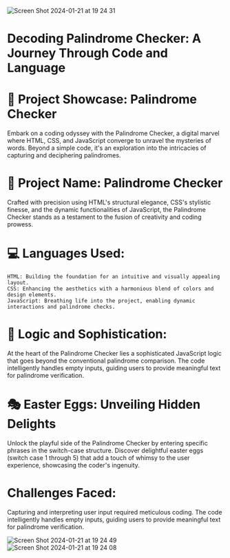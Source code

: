 ![Screen Shot 2024-01-21 at 19 24 31](https://github.com/ayuboketch/Palindrome-Checker/assets/17433791/367a52d3-c3bd-4535-ad02-07df9ab41b3f)

# Decoding Palindrome Checker: A Journey Through Code and Language

# 🚀 Project Showcase: Palindrome Checker
Embark on a coding odyssey with the Palindrome Checker, a digital marvel where HTML, CSS, and JavaScript converge to unravel the mysteries of words. Beyond a simple code, it's an exploration into the intricacies of capturing and deciphering palindromes.

# 📌 Project Name: Palindrome Checker
Crafted with precision using HTML's structural elegance, CSS's stylistic finesse, and the dynamic functionalities of JavaScript, the Palindrome Checker stands as a testament to the fusion of creativity and coding prowess.

# 💻 Languages Used:
    HTML: Building the foundation for an intuitive and visually appealing layout.
    CSS: Enhancing the aesthetics with a harmonious blend of colors and design elements.
    JavaScript: Breathing life into the project, enabling dynamic interactions and palindrome checks.

# 🌟 Logic and Sophistication:
At the heart of the Palindrome Checker lies a sophisticated JavaScript logic that goes beyond the conventional palindrome comparison. The code intelligently handles empty inputs, guiding users to provide meaningful text for palindrome verification.

# 🎭 Easter Eggs: Unveiling Hidden Delights
Unlock the playful side of the Palindrome Checker by entering specific phrases in the switch-case structure. Discover delightful easter eggs (switch case 1 through 5) that add a touch of whimsy to the user experience, showcasing the coder's ingenuity.

# Challenges Faced:
Capturing and interpreting user input required meticulous coding. The code intelligently handles empty inputs, guiding users to provide meaningful text for palindrome verification.

![Screen Shot 2024-01-21 at 19 24 49](https://github.com/ayuboketch/Palindrome-Checker/assets/17433791/0ef1faf9-a02c-4dbc-8e01-fafec1d02b25)
![Screen Shot 2024-01-21 at 19 24 08](https://github.com/ayuboketch/Palindrome-Checker/assets/17433791/532e946a-281b-4c8b-9b99-9a3ba628a1c5)

